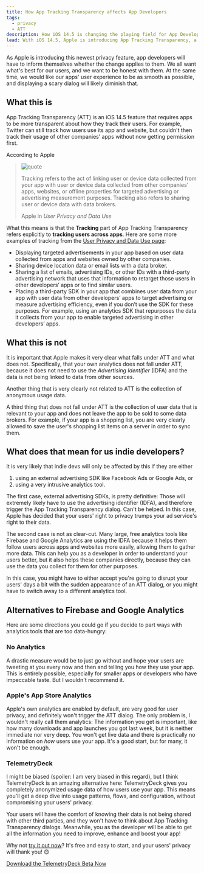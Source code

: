 ```yaml
---
title: How App Tracking Transparency affects App Developers
tags:
  - privacy
  - ATT
description: How iOS 14.5 is changing the playing field for App Developers and how it affects you.
lead: With iOS 14.5, Apple is introducing App Tracking Transparency, a new feature to make sure apps and services are not tracking users between apps. Here's how that affects app developers
---
```


As Apple is introducing this newest privacy feature, app developers will have to inform themselves whether the change
applies to them. We all want what's best for our users, and we want to be honest with them. At the same time, we would
like our apps' user experience to be as smooth as possible, and displaying a scary dialog will likely diminish that.

## What this is

App Tracking Transparency (ATT) is an iOS 14.5 feature that requires apps to be more transparent about how they track
their users. For example, Twitter can still track how users use its app and website, but couldn't then track their
usage of other companies’ apps without now getting permission first.

According to Apple

<blockquote class="theme-blockquote p-5 m-lg-5">
    <div class="quote-icon-holder mb-2"><img src="/theme/images/quote-icon.svg" alt="quote"></div>
    <p class="mb-0 font-italic">Tracking refers to the act of linking user or device data collected from your app with user or device data collected from other companies’ apps, websites, or offline properties for targeted advertising or advertising measurement purposes. Tracking also refers to sharing user or device data with data brokers.</p>
    <footer class="blockquote-footer">Apple in <cite title="User Privacy and Data Use">User Privacy and Data Use</cite></footer>
</blockquote>

What this means is that the **Tracking** part of App Tracking Transparency refers explicitly to **tracking users across
apps**. Here are some more examples of tracking from the [User Privacy and Data Use page](https://developer.apple.com/app-store/user-privacy-and-data-use/):

- Displaying targeted advertisements in your app based on user data collected from apps and websites owned by other
  companies.
- Sharing device location data or email lists with a data broker.
- Sharing a list of emails, advertising IDs, or other IDs with a third-party advertising network that uses that
  information to retarget those users in other developers’ apps or to find similar users.
- Placing a third-party SDK in your app that combines user data from your app with user data from other developers’ apps
  to target advertising or measure advertising efficiency, even if you don’t use the SDK for these purposes. For
  example, using an analytics SDK that repurposes the data it collects from your app to enable targeted advertising in
  other developers’ apps.

## What this is not

It is important that Apple makes it very clear what falls under ATT and what does not. Specifically, that your own
analytics does not fall under ATT, because it does not need to use the _Advertising Identifier_ (IDFA) and the data is
not being linked to data from other sources.

Another thing that is very clearly not related to ATT is the collection of anonymous usage data.

A third thing that does not fall under ATT is the collection of user data that is relevant to your app and does not
leave the app to be sold to some data brokers. For example, if your app is a shopping list, you are very clearly
allowed to save the user's shopping list items on a server in order to sync them.

## What does that mean for us indie developers?

It is very likely that indie devs will only be affected by this if they are either

1. using an external advertising SDK like Facebook Ads or Google Ads, or
2. using a very intrusive analytics tool.

The first case, external advertising SDKs, is pretty definitive: Those will extremely likely have to use the advertising
identifier (IDFA), and therefore trigger the App Tracking Transparency dialog. Can't be helped. In this case, Apple has
decided that your users' right to privacy trumps your ad service's right to their data.

The second case is not as clear-cut. Many large, free analytics tools like Firebase and Google Analytics are using the
IDFA because it helps them follow users across apps and websites more easily, allowing them to gather more data. This
can help you as a developer in order to understand your users better, but it also helps these companies directly,
because they can use the data you collect for them for other purposes.

In this case, you might have to either accept you're going to disrupt your users' days a bit with the sudden appearance
of an ATT dialog, or you might have to switch away to a different analytics tool.

## Alternatives to Firebase and Google Analytics

Here are some directions you could go if you decide to part ways with analytics tools that are too data-hungry:

### No Analytics

A drastic measure would be to just go without and hope your users are tweeting at you every now and then and telling you
how they use your app. This is entirely possible, especially for smaller apps or developers who have impeccable taste.
But I wouldn't recommend it.

### Apple's App Store Analytics

Apple's own analytics are enabled by default, are very good for user privacy, and definitely won't trigger the ATT
dialog. The only problem is, I wouldn't really call them analytics: The information you get is important, like how
many downloads and app launches you got last week, but it is neither immediate nor very deep. You won't get live data
and there is practically no information on _how_ users use your app. It's a good start, but for many, it won't be
enough.

### TelemetryDeck

I might be biased (spoiler: I am very biased in this regard), but I think TelemetryDeck is an amazing alternative here:
TelemetryDeck gives you completely anonymized usage data of how users use your app. This means you'll get a deep dive
into usage patterns, flows, and configuration, without compromising your users' privacy.

Your users will have the comfort of knowing their data is not being shared with other third parties, and they won't have
to think about App Tracking Transparency dialogs. Meanwhile, you as the developer will be able to get all the
information you need to improve, enhance and boost your app!

Why not [try it out now](https://dashboard.telemetrydeck.com/registration/organization)? It's free and easy to start, and your users' privacy will thank you! 😊

<a class="nav-btn btn btn-gradient text-white" href="https://dashboard.telemetrydeck.com/registration/organization">Download the TelemetryDeck Beta Now</a>
